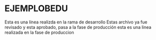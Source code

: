 # EJEMPLOBEDU
Esta es una línea realizda en la rama de desarrollo
Estas archivo ya fue revisado y esta aprobado, pasa a la fase de producción
esta es una linea realizada en la fase de produccion